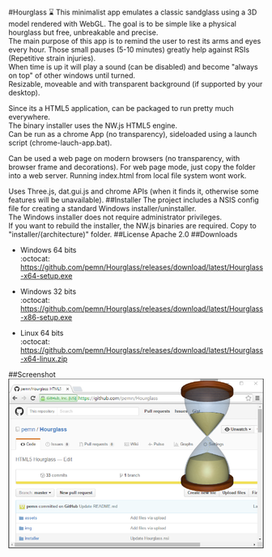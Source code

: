 #Hourglass :hourglass:
This minimalist app emulates a classic sandglass using a 3D model rendered with WebGL. The goal is to be simple like a physical hourglass but free, unbreakable and precise.  
The main purpose of this app is to remind the user to rest its arms and eyes every hour. Those small pauses (5-10 minutes) greatly help against RSIs (Repetitive strain injuries).  
When time is up it will play a sound (can be disabled) and become "always on top" of other windows until turned.  
Resizable, moveable and with transparent background (if supported by your desktop).  
  
Since its a HTML5 application, can be packaged to run pretty much everywhere.  
The binary installer uses the NW.js HTML5 engine.  
Can be run as a chrome App (no transparency), sideloaded using a launch script (chrome-lauch-app.bat).  
  
Can be used a web page on modern browsers (no transparency, with browser frame and decorations). For web page mode, just copy the folder into a web server. Running index.html from local file system wont work.  
  
Uses Three.js, dat.gui.js and chrome APIs (when it finds it, otherwise some features will be unavailable).
##Installer
The project includes a NSIS config file for creating a standard Windows installer/uninstaller.  
The Windows installer does not require administrator privileges.  
If you want to rebuild the installer, the NW.js binaries are required. Copy to "installer/(architecture)" folder.
##License
Apache 2.0
##Downloads
- Windows 64 bits  
:octocat: https://github.com/pemn/Hourglass/releases/download/latest/Hourglass-x64-setup.exe

- Windows 32 bits  
:octocat: https://github.com/pemn/Hourglass/releases/download/latest/Hourglass-x86-setup.exe

- Linux 64 bits  
:octocat: https://github.com/pemn/Hourglass/releases/download/latest/Hourglass-x64-linux.zip

##Screenshot
![screenshot](https://github.com/pemn/Hourglass/blob/master/assets/screenshot.png)
